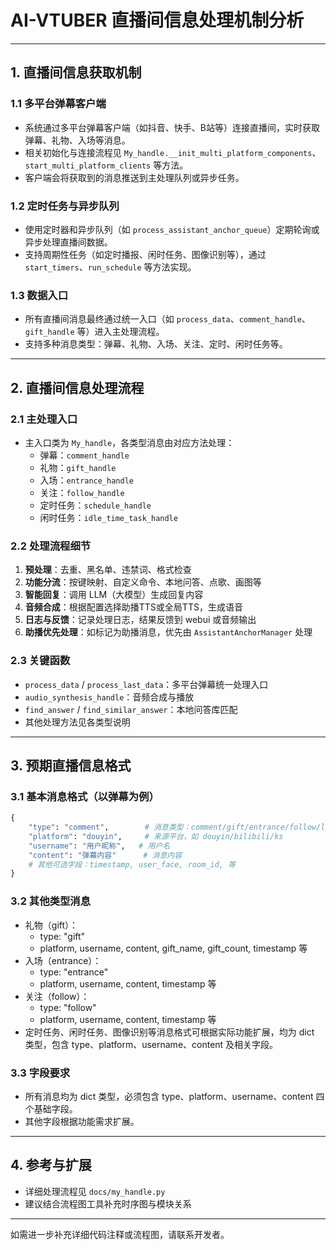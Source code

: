 # AI-VTUBER 直播间信息处理机制分析

---

## 1. 直播间信息获取机制

### 1.1 多平台弹幕客户端
- 系统通过多平台弹幕客户端（如抖音、快手、B站等）连接直播间，实时获取弹幕、礼物、入场等消息。
- 相关初始化与连接流程见 `My_handle.__init_multi_platform_components`、`start_multi_platform_clients` 等方法。
- 客户端会将获取到的消息推送到主处理队列或异步任务。

### 1.2 定时任务与异步队列
- 使用定时器和异步队列（如 `process_assistant_anchor_queue`）定期轮询或异步处理直播间数据。
- 支持周期性任务（如定时播报、闲时任务、图像识别等），通过 `start_timers`、`run_schedule` 等方法实现。

### 1.3 数据入口
- 所有直播间消息最终通过统一入口（如 `process_data`、`comment_handle`、`gift_handle` 等）进入主处理流程。
- 支持多种消息类型：弹幕、礼物、入场、关注、定时、闲时任务等。

---

## 2. 直播间信息处理流程

### 2.1 主处理入口
- 主入口类为 `My_handle`，各类型消息由对应方法处理：
  - 弹幕：`comment_handle`
  - 礼物：`gift_handle`
  - 入场：`entrance_handle`
  - 关注：`follow_handle`
  - 定时任务：`schedule_handle`
  - 闲时任务：`idle_time_task_handle`

### 2.2 处理流程细节
1. **预处理**：去重、黑名单、违禁词、格式检查
2. **功能分流**：按键映射、自定义命令、本地问答、点歌、画图等
3. **智能回复**：调用 LLM（大模型）生成回复内容
4. **音频合成**：根据配置选择助播TTS或全局TTS，生成语音
5. **日志与反馈**：记录处理日志，结果反馈到 webui 或音频输出
6. **助播优先处理**：如标记为助播消息，优先由 `AssistantAnchorManager` 处理

### 2.3 关键函数
- `process_data` / `process_last_data`：多平台弹幕统一处理入口
- `audio_synthesis_handle`：音频合成与播放
- `find_answer` / `find_similar_answer`：本地问答库匹配
- 其他处理方法见各类型说明

---

## 3. 预期直播信息格式

### 3.1 基本消息格式（以弹幕为例）
```python
{
    "type": "comment",        # 消息类型：comment/gift/entrance/follow/like/super_chat
    "platform": "douyin",     # 来源平台，如 douyin/bilibili/ks
    "username": "用户昵称",   # 用户名
    "content": "弹幕内容"      # 消息内容
    # 其他可选字段：timestamp, user_face, room_id, 等
}
```

### 3.2 其他类型消息
- 礼物（gift）：
  - type: "gift"
  - platform, username, content, gift_name, gift_count, timestamp 等
- 入场（entrance）：
  - type: "entrance"
  - platform, username, content, timestamp 等
- 关注（follow）：
  - type: "follow"
  - platform, username, content, timestamp 等
- 定时任务、闲时任务、图像识别等消息格式可根据实际功能扩展，均为 dict 类型，包含 type、platform、username、content 及相关字段。

### 3.3 字段要求
- 所有消息均为 dict 类型，必须包含 type、platform、username、content 四个基础字段。
- 其他字段根据功能需求扩展。

---

## 4. 参考与扩展
- 详细处理流程见 `docs/my_handle.py`
- 建议结合流程图工具补充时序图与模块关系

---

如需进一步补充详细代码注释或流程图，请联系开发者。
